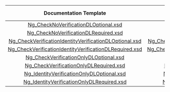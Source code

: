 |                          Documentation Template | Production Template                         | DL  Required  | Verify  Check  | Verify  ID  | Certification Terminal ID  |
|:---------------------------------------------:|:-------------:|:-------------:|:--------------:|:-----------:|:--------------------------:|
| [Ng_CheckNoVerificationDLOptional.xsd](Ng_CheckNoVerificationDLOptional.xsd)| [Ng_CheckNoVerificationDLOptional.xsd](https://demo.eftchecks.com/webservices/Schemas/tel/Ng_CheckNoVerificationDLOptional.xsd)                          |               |                |             |            2210            |
| [Ng_CheckNoVerificationDLRequired.xsd](Ng_CheckNoVerificationDLRequired.xsd)| [Ng_CheckNoVerificationDLRequired.xsd](https://demo.eftchecks.com/webservices/Schemas/tel/Ng_CheckNoVerificationDLRequired.xsd)                          |       X       |                |             |            2211            |
| [Ng_CheckVerificationIdentityVerificationDLOptional.xsd](Ng_CheckVerificationIdentityVerificationDLOptional.xsd)| [Ng_CheckVerificationIdentityVerificationDLOptional.xsd](https://demo.eftchecks.com/webservices/Schemas/tel/Ng_CheckVerificationIdentityVerificationDLOptional.xsd)        |               |       X        |      X      |            2212            |
| [Ng_CheckVerificationIdentityVerificationDLRequired.xsd](Ng_CheckVerificationIdentityVerificationDLRequired.xsd)| [Ng_CheckVerificationIdentityVerificationDLRequired.xsd](https://demo.eftchecks.com/webservices/Schemas/tel/Ng_CheckVerificationIdentityVerificationDLRequired.xsd)        |       X       |       X        |      X      |            2213            |
| [Ng_CheckVerificationOnlyDLOptional.xsd](Ng_CheckVerificationOnlyDLOptional.xsd)| [Ng_CheckVerificationOnlyDLOptional.xsd](https://demo.eftchecks.com/webservices/Schemas/tel/Ng_CheckVerificationOnlyDLOptional.xsd)                        |               |       X        |             |            2214            |
| [Ng_CheckVerificationOnlyDLRequired.xsd](Ng_CheckVerificationOnlyDLRequired.xsd)| [Ng_CheckVerificationOnlyDLRequired.xsd](https://demo.eftchecks.com/webservices/Schemas/tel/Ng_CheckVerificationOnlyDLRequired.xsd)                        |       X       |       X        |             |            2215            |
| [Ng_IdentityVerificationOnlyDLOptional.xsd](Ng_IdentityVerificationOnlyDLOptional.xsd)| [Ng_IdentityVerificationOnlyDLOptional.xsd](https://demo.eftchecks.com/webservices/Schemas/tel/Ng_IdentityVerificationOnlyDLOptional.xsd)                     |               |                |      X      |            2216            |
| [Ng_IdentityVerificationOnlyDLRequired.xsd](Ng_IdentityVerificationOnlyDLRequired.xsd)| [Ng_IdentityVerificationOnlyDLRequired.xsd](https://demo.eftchecks.com/webservices/Schemas/tel/Ng_IdentityVerificationOnlyDLRequired.xsd)                     |       X       |                |      X      |            2217            |

